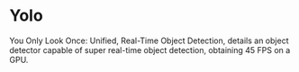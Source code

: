 # Yolo
You Only Look Once: Unified, Real-Time Object Detection, details an object detector capable of super real-time object detection, obtaining
45 FPS on a GPU.
